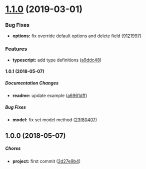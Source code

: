 # [1.1.0](https://github.com/eclass/sequelize-soft-delete/compare/v1.0.1...v1.1.0) (2019-03-01)


### Bug Fixes

* **options:** fix override default options and delete field ([9121997](https://github.com/eclass/sequelize-soft-delete/commit/9121997))


### Features

* **typescript:** add type definitions ([a9ddc48](https://github.com/eclass/sequelize-soft-delete/commit/a9ddc48))

#### 1.0.1 (2018-05-07)

##### Documentation Changes

* **readme:**  update example ([a6961dff](https://github.com/eclass/sequelize-soft-delete/commit/a6961dff383db80e2719eeda49b9fb10c601b373))

##### Bug Fixes

* **model:**  fix set model method ([23f80407](https://github.com/eclass/sequelize-soft-delete/commit/23f80407406fd65d005affaa1d93529f5657c977))

## 1.0.0 (2018-05-07)

##### Chores

* **project:**  first commit ([2d27e9b4](https://github.com/eclass/sequelize-soft-delete/commit/2d27e9b4631bc71b06a454d1f6a5f456765fdb0f))
